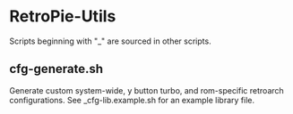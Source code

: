 # RetroPie-Utils

Scripts beginning with "_" are sourced in other scripts.

## cfg-generate.sh

Generate custom system-wide, y button turbo, and rom-specific retroarch configurations. See _cfg-lib.example.sh for an example library file.
